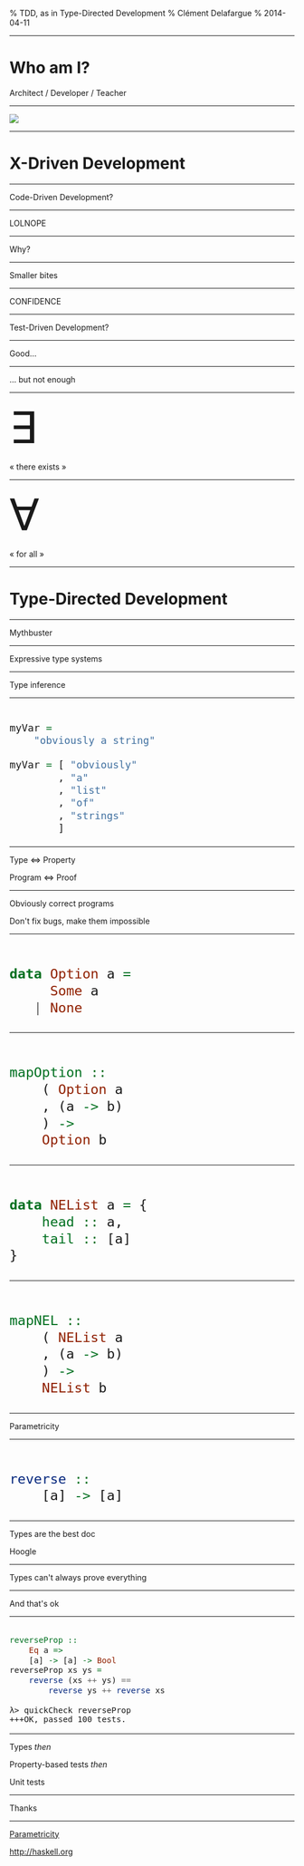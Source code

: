 % TDD, as in Type-Directed Development
% Clément Delafargue
% 2014-04-11

-------------------------------------------

# Who am I?

Architect / Developer / Teacher

-------------------------------------------

![](assets/forrest.jpg)

-------------------------------------------

# X-Driven Development

-------------------------------------------

Code-Driven Development?

-------------------------------------------

LOLNOPE

-------------------------------------------

Why?

-------------------------------------------

Smaller bites

-------------------------------------------

CONFIDENCE

-------------------------------------------

Test-Driven Development?

-------------------------------------------

Good…

-------------------------------------------

… but not enough

-------------------------------------------

<span style="font-size: 5.5em;">&exist;</span>

« there exists »

-------------------------------------------

<span style="font-size: 5.5em;">&forall;</span>

« for all »


-------------------------------------------

# Type-Directed Development

-------------------------------------------

Mythbuster

-------------------------------------------

Expressive type systems

-------------------------------------------

Type inference

-------------------------------------------

<div style="font-size: 1.5em;">

```haskell

myVar =
    "obviously a string"

myVar = [ "obviously"
        , "a"
        , "list"
        , "of"
        , "strings"
        ]

```
</div>

-------------------------------------------

Type &hArr; Property

Program &hArr; Proof

-------------------------------------------

Obviously correct programs

Don't fix bugs, make them impossible

-------------------------------------------

<div style="font-size: 2em;">

```haskell

data Option a =
     Some a
   | None

```
</div>

-------------------------------------------

<div style="font-size: 2em;">

```haskell

mapOption ::
    ( Option a
    , (a -> b)
    ) ->
    Option b

```
</div>

-------------------------------------------

<div style="font-size: 2em;">

```haskell

data NEList a = {
    head :: a,
    tail :: [a]
}
```
</div>

-------------------------------------------

<div style="font-size: 2em;">

```haskell

mapNEL ::
    ( NEList a
    , (a -> b)
    ) ->
    NEList b

```
</div>

-------------------------------------------

Parametricity

-------------------------------------------

<div style="font-size: 2em;">

```haskell

reverse ::
    [a] -> [a]

```
</div>

-------------------------------------------

Types are the best doc

Hoogle

-------------------------------------------

Types can't always prove everything

-------------------------------------------

And that's ok

-------------------------------------------

<div style="font-size: 1.2em;">

```haskell

reverseProp ::
    Eq a =>
    [a] -> [a] -> Bool
reverseProp xs ys =
    reverse (xs ++ ys) ==
        reverse ys ++ reverse xs
```

    λ> quickCheck reverseProp
    +++OK, passed 100 tests.

</div>

-------------------------------------------

Types *then*

Property-based tests *then*

Unit tests

-------------------------------------------

Thanks

-------------------------------------------

[Parametricity](http://dl.dropboxusercontent.com/u/7810909/media/doc/parametricity.pdf)

<http://haskell.org>

